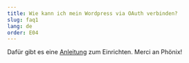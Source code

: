 ```yaml
---
title: Wie kann ich mein Wordpress via OAuth verbinden? 
slug: faq1
lang: de
order: E04
---
```


Dafür gibt es eine [Anleitung](https://pfadi.swiss/de/publikationen-downloads/downloads/detail/817/wordpress-oauth-anleitung/) zum Einrichten. Merci an Phönix!